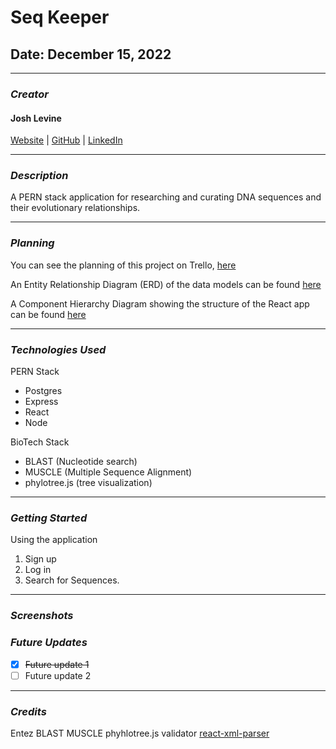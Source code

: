 # Seq Keeper

<!-- ![Seq Keeper](./images/header.png) -->

## Date: December 15, 2022

---

### **_Creator_**

#### Josh Levine

[Website]() | [GitHub](https://github.com/jadlevine) | [LinkedIn](https://www.linkedin.com/in/joshua-adam-levine/)

---

### **_Description_**

A PERN stack application for researching and curating DNA sequences and their evolutionary relationships.

---

### **_Planning_**

You can see the planning of this project on Trello, [here](https://trello.com/b/BPpOhQ9x/seq-keeper)

An Entity Relationship Diagram (ERD) of the data models can be found [here](https://drive.google.com/file/d/1pu_gBItMIm7eFgA6dT51EIxQ-Jg-Sp0f/view?usp=sharing)

A Component Hierarchy Diagram showing the structure of the React app can be found [here](https://drive.google.com/file/d/1hBGsjTrU7Cw9RS-O6ioQqnudeqJ0uNjK/view?usp=sharing)

---

### **_Technologies Used_**

PERN Stack

- Postgres
- Express
- React
- Node

BioTech Stack

- BLAST (Nucleotide search)
- MUSCLE (Multiple Sequence Alignment)
- phylotree.js (tree visualization)

<!-- ![Tech Used](./images/tech_banner_FSK.png) -->

---

### **_Getting Started_**

<!-- To use this application, use the deployed version on Heroku, [here](heroku link) -->

Using the application

1. Sign up
2. Log in
3. Search for Sequences.

---

### **_Screenshots_**

<!-- #### Create Schedule Form

![home page](./images/home_page_screenshot_FSK.png)

#### Active Schedule

## ![scheduled attractions](./images/scheduled_attractions_screenshot_FSK.png) -->

### **_Future Updates_**

- [x] ~~Future update 1~~
- [ ] Future update 2

---

### **_Credits_**

Entez
BLAST
MUSCLE
phyhlotree.js
validator
[react-xml-parser](https://www.npmjs.com/package/react-xml-parser)

<!-- Font: [Bangers](https://fonts.google.com/specimen/Bangers) -->
